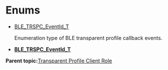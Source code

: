 # Enums

-   [BLE\_TRSPC\_EventId\_T](GUID-629BEAFF-0BDD-4521-8E20-F81D3FA47153.md)

    Enumeration type of BLE transparent profile callback events.


-   **[BLE\_TRSPC\_EventId\_T](GUID-629BEAFF-0BDD-4521-8E20-F81D3FA47153.md)**  


**Parent topic:**[Transparent Profile Client Role](GUID-50E51CC5-2E4A-410D-B420-0EBE3E49AD62.md)


